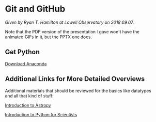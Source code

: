 Git and GitHub
=======================================

*Given by Ryan T. Hamilton at Lowell Observatory on 2018 09 07.*

Note that the PDF version of the presentation I gave won't have the
animated GIFs in it, but the PPTX one does.

## Get Python
[Download Anaconda](https://www.anaconda.com/download/)

## Additional Links for More Detailed Overviews
Additional materials that should be reviewed for the basics like
datatypes and all that kind of stuff:

[Introduction to Astropy](https://github.com/astropy/astropy-workshops/tree/master/aas231_workshop)

[Introduction to Python for Scientists](https://github.com/mommermi/Introduction-to-Python-for-Scientists)

